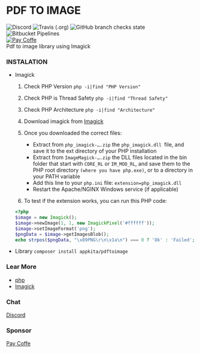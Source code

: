 # PDF TO IMAGE

![Discord](https://img.shields.io/discord/846036920811126844?style=plastic)
![Travis (.org)](https://img.shields.io/travis/gunantos/pdftoimage-php?style=plastic)
![GitHub branch checks state](https://img.shields.io/github/checks-status/gunantos/pdftoimage-php/main?style=plastic)
![Bitbucket Pipelines](https://img.shields.io/bitbucket/pipelines/andtho89/pdftoimage-php/main)<br>
<a href="https://sponsor.app-kita.net" target="_blank"><img src="https://img.shields.io/github/sponsors/gunantos?logo=gunantos&style=for-the-badge" title="Pay Coffe" /></a><br>
Pdf to image library using Imagick<br>

### INSTALATION

- Imagick

  1. Check PHP Version `php -i|find "PHP Version"`
  2. Check PHP is Thread Safety `php -i|find "Thread Safety"`
  3. Check PHP Architecture `php -i|find "Architecture"`
  4. Download imagick from [Imagick](https://pecl.php.net/package/imagick)
  5. Once you downloaded the correct files:

     - Extract from `php_imagick-….zip` the `php_imagick.dll `file, and save it to the ext directory of your PHP installation
     - Extract from `ImageMagick-….zip` the DLL files located in the bin folder that start with `CORE_RL` or `IM_MOD_RL`, and save them to the PHP root directory `(where you have php.exe)`, or to a directory in your PATH variable
     - Add this line to your `php.ini` file: `extension=php_imagick.dll`
     - Restart the Apache/NGINX Windows service (if applicable)

  6. To test if the extension works, you can run this PHP code:

  ```php
  <?php
  $image = new Imagick();
  $image->newImage(1, 1, new ImagickPixel('#ffffff'));
  $image->setImageFormat('png');
  $pngData = $image->getImagesBlob();
  echo strpos($pngData, "\x89PNG\r\n\x1a\n") === 0 ? 'Ok' : 'Failed';
  ```

- Library
  `composer install appkita/pdftoimage`

### Lear More

- [php](https://www.php.net/manual/en)
- [Imagick](https://www.php.net/manual/en/book.imagick.php)

### Chat

[Discord](https://discord.gg/bXUWCSaw)

### Sponsor

[Pay Coffe](https://sponsor.app-kita.net)
